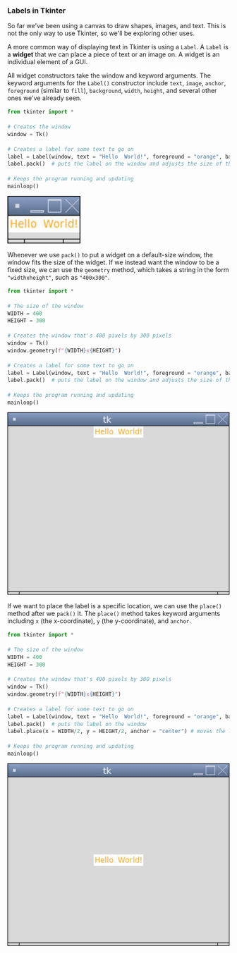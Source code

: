 ### Labels in Tkinter

So far we've been using a canvas to draw shapes, images, and text. This is not the only way to use Tkinter, so we'll be exploring other uses.

A more common way of displaying text in Tkinter is using a `Label`. A `Label` is a **widget** that we can place a piece of text or an image on. A widget is an individual element of a GUI.

All widget constructors take the window and keyword arguments. The keyword arguments for the `Label()` constructor include `text`, `image`, `anchor`, `foreground` (similar to `fill`), `background`, `width`, `height`, and several other ones we've already seen.

```python
from tkinter import *

# Creates the window
window = Tk()

# Creates a label for some text to go on
label = Label(window, text = "Hello  World!", foreground = "orange", background = "white")  # creates the label
label.pack()  # puts the label on the window and adjusts the size of the window accordingly

# Keeps the program running and updating
mainloop()
```

![](../Images/Tk_Label1.png)

Whenever we use `pack()` to put a widget on a default-size window, the window fits the size of the widget. If we instead want the window to be a fixed size, we can use the `geometry` method, which takes a string in the form `"widthxheight"`, such as `"400x300"`.

```python
from tkinter import *

# The size of the window
WIDTH = 400
HEIGHT = 300

# Creates the window that's 400 pixels by 300 pixels
window = Tk()
window.geometry(f"{WIDTH}x{HEIGHT}")

# Creates a label for some text to go on
label = Label(window, text = "Hello  World!", foreground = "orange", background = "white")  # creates the label
label.pack()  # puts the label on the window and adjusts the size of the window accordingly

# Keeps the program running and updating
mainloop()
```

![](../Images/Tk_Label2.png)

If we want to place the label is a specific location, we can use the `place()` method after we `pack()` it. The `place()` method takes keyword arguments including `x` (the x-coordinate), `y` (the y-coordinate), and `anchor`.
```python
from tkinter import *

# The size of the window
WIDTH = 400
HEIGHT = 300

# Creates the window that's 400 pixels by 300 pixels
window = Tk()
window.geometry(f"{WIDTH}x{HEIGHT}")

# Creates a label for some text to go on
label = Label(window, text = "Hello  World!", foreground = "orange", background = "white")  # creates the label
label.pack()  # puts the label on the window
label.place(x = WIDTH/2, y = HEIGHT/2, anchor = "center") # moves the label to the middle of the window

# Keeps the program running and updating
mainloop()
```

![](../Images/Tk_Label3.png)
